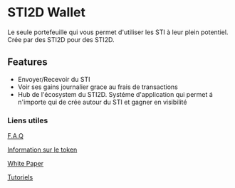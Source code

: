 # STI2D Wallet

Le seule portefeuille qui vous permet d'utiliser les STI à leur plein potentiel. Crée par des STI2D pour des STI2D.

## Features

- Envoyer/Recevoir du STI
- Voir ses gains journalier grace au frais de transactions
- Hub de l'écosystem du STI2D. Systéme d'application qui permet á n'importe qui de crée autour du STI et gagner en visibilité

### Liens utiles

[F.A.Q](https://google.com/j?ai?pas?encore?le?domaine)

[Information sur le token](https://google.com/j?ai?pas?encore?le?domaine)

[White Paper](https://google.com/j?ai?pas?encore?le?domaine) 

[Tutoriels](https://google.com/j?ai?pas?encore?le?domaine) 
